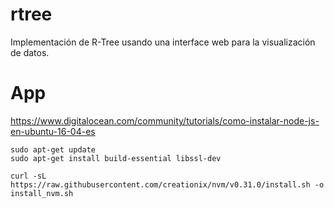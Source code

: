 # rtree
Implementación de R-Tree usando una interface web para la visualización de datos.


# App

https://www.digitalocean.com/community/tutorials/como-instalar-node-js-en-ubuntu-16-04-es

```
sudo apt-get update
sudo apt-get install build-essential libssl-dev

curl -sL https://raw.githubusercontent.com/creationix/nvm/v0.31.0/install.sh -o install_nvm.sh
```